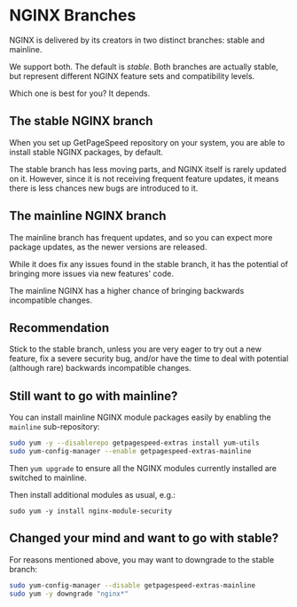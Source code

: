 # NGINX Branches

NGINX is delivered by its creators in two distinct branches: stable and mainline.

We support both. The default is *stable*.
Both branches are actually stable, but represent different NGINX feature sets and compatibility levels.

Which one is best for you? It depends.

## The stable NGINX branch

When you set up GetPageSpeed repository on your system, you are able to install stable NGINX
packages, by default.

The stable branch has less moving parts, and NGINX itself is rarely updated on it.
However, since it is not receiving frequent feature updates, it means there is less chances new bugs
are introduced to it.

## The mainline NGINX branch

The mainline branch has frequent updates, and so you can expect more package updates, as the newer
versions are released.

While it does fix any issues found in the stable branch, it has the potential of bringing more issues
via new features' code.

The mainline NGINX has a higher chance of bringing backwards incompatible changes.

## Recommendation

Stick to the stable branch, unless you are very eager to try out a new feature, fix a severe security bug,
and/or have the time to deal with potential (although rare) backwards incompatible changes.

## Still want to go with mainline?

You can install mainline NGINX module packages easily by enabling the `mainline` sub-repository:

```bash
sudo yum -y --disablerepo getpagespeed-extras install yum-utils
sudo yum-config-manager --enable getpagespeed-extras-mainline
```

Then `yum upgrade` to ensure all the NGINX modules currently installed are switched to mainline.

Then install additional modules as usual, e.g.:

```
sudo yum -y install nginx-module-security
```

## Changed your mind and want to go with stable?

For reasons mentioned above, you may want to downgrade to the stable branch:

```bash
sudo yum-config-manager --disable getpagespeed-extras-mainline
sudo yum -y downgrade "nginx*"
```
